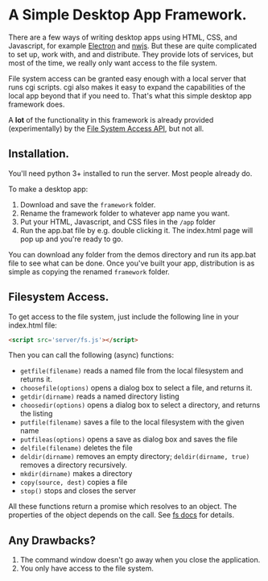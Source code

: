 # A Simple Desktop App Framework.

There are a few ways of writing desktop apps using HTML, CSS, and Javascript, for example [Electron](https://www.electronjs.org/) and [nwjs](https://nwjs.io/). But these are quite complicated to set up, work with, and and distribute. They provide lots of services, but most of the time, we really only want access to the file system. 

File system access can be granted easy enough with a local server that runs cgi scripts. cgi also makes it easy to expand the capabilities of the local app beyond that if you need to. That's what this simple desktop app framework does.

A **lot** of the functionality in this framework is already provided (experimentally) by the [File System Access API](https://wicg.github.io/file-system-access/), but not all.

## Installation.

You'll need python 3+ installed to run the server. Most people already do.

To make a desktop app:
1. Download and save the `framework` folder.
2. Rename the framework folder to whatever app name you want.
4. Put your HTML, Javascript, and CSS files in the `/app` folder
5. Run the app.bat file by e.g. double clicking it. The index.html page will pop up and you're ready to go.

You can download any folder from the demos directory and run its app.bat file to see what can be done. Once you've built your app, distribution is as simple as copying the renamed `framework` folder.

## Filesystem Access.

To get access to the file system, just include the following line in your index.html file:
```html
<script src='server/fs.js'></script>
```
Then you can call the following (async) functions:

* `getfile(filename)` reads a named file from the local filesystem and returns it.
* `choosefile(options)` opens a dialog box to select a file, and returns it.
* `getdir(dirname)` reads a named directory listing
* `choosedir(options)` opens a dialog box to select a directory, and returns the listing
* `putfile(filename)` saves a file to the local filesystem with the given name
* `putfileas(options)` opens a save as dialog box and saves the file
* `delfile(filename)` deletes the file
* `deldir(dirname)` removes an empty directory; `deldir(dirname, true)` removes a directory recursively.
* `mkdir(dirname)` makes a directory
* `copy(source, dest)` copies a file
* `stop()` stops and closes the server

All these functions return a promise which resolves to an object. The properties of the object depends on the call. See [fs docs](docs/fs.md) for details.

## Any Drawbacks?

1. The command window doesn't go away when you close the application.
2. You only have access to the file system.
